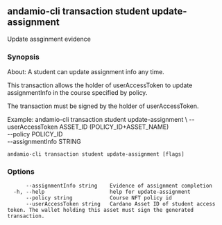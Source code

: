 ## andamio-cli transaction student update-assignment

Update assginment evidence

### Synopsis


About:
A student can update assignment info any time.  

This transaction allows the holder of userAccessToken to update assignmentInfo in the course specified by policy.

The transaction must be signed by the holder of userAccessToken.

Example:
  andamio-cli transaction student update-assignment \ 
    --userAccessToken ASSET_ID (POLICY_ID+ASSET_NAME) \
    --policy POLICY_ID \
    --assignmentInfo STRING




```
andamio-cli transaction student update-assignment [flags]
```

### Options

```
      --assignmentInfo string    Evidence of assignment completion
  -h, --help                     help for update-assignment
      --policy string            Course NFT policy id
      --userAccessToken string   Cardano Asset ID of student access token. The wallet holding this asset must sign the generated transaction.
```


